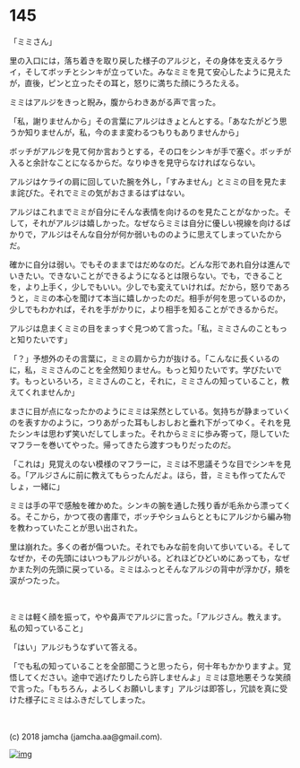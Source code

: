 # 145

「ミミさん」  

里の入口には，落ち着きを取り戻した様子のアルジと，その身体を支えるケライ，そしてボッチとシンキが立っていた。みなミミを見て安心したように見えたが，直後，ピンと立ったその耳と，怒りに満ちた顔にうろたえる。  

ミミはアルジをきっと睨み，腹からわきあがる声で言った。  

「私，謝りませんから」その言葉にアルジはきょとんとする。「あなたがどう思うか知りませんが，私，今のまま変わるつもりもありませんから」  

ボッチがアルジを見て何か言おうとする，その口をシンキが手で塞ぐ。ボッチが入ると余計なことになるからだ。なりゆきを見守らなければならない。  

アルジはケライの肩に回していた腕を外し，「すみません」とミミの目を見たまま詫びた。それでミミの気がおさまるはずはない。  

アルジはこれまでミミが自分にそんな表情を向けるのを見たことがなかった。そして，それがアルジは嬉しかった。なぜならミミは自分に優しい視線を向けるばかりで，アルジはそんな自分が何か弱いもののように思えてしまっていたからだ。  

確かに自分は弱い。でもそのままではだめなのだ。どんな形であれ自分は進んでいきたい。できないことができるようになるとは限らない。でも，できることを，より上手く，少しでもいい。少しでも変えていければ。だから，怒りであろうと，ミミの本心を聞けて本当に嬉しかったのだ。相手が何を思っているのか，少しでもわかれば，それを手がかりに，より相手を知ることができるからだ。  

アルジは息まくミミの目をまっすぐ見つめて言った。「私，ミミさんのこともっと知りたいです」  

「？」予想外のその言葉に，ミミの肩から力が抜ける。「こんなに長くいるのに，私，ミミさんのことを全然知りません。もっと知りたいです。学びたいです。もっといろいろ，ミミさんのこと，それに，ミミさんの知っていること，教えてくれませんか」  

まさに目が点になったかのようにミミは呆然としている。気持ちが静まっていくのを表すかのように，つりあがった耳もしおしおと垂れ下がってゆく。それを見たシンキは思わず笑いだしてしまった。それからミミに歩み寄って，隠していたマフラーを巻いてやった。帰ってきたら渡すつもりだったのだ。  

「これは」見覚えのない模様のマフラーに，ミミは不思議そうな目でシンキを見る。「アルジさんに前に教えてもらったんだよ。ほら，昔，ミミも作ってたんでしょ，一緒に」  

ミミは手の平で感触を確かめた。シンキの腕を通した残り香が毛糸から漂ってくる。そこから，かつて夜の書庫で，ボッチやショムらとともにアルジから編み物を教わっていたことが思い出された。  

里は崩れた。多くの者が傷ついた。それでもみな前を向いて歩いている。そしてなぜか，その先頭にはいつもアルジがいる。どれほどひどいめにあっても，なぜかまた列の先頭に戻っている。ミミはふっとそんなアルジの背中が浮かび，頬を涙がつたった。  

<br>  

ミミは軽く顔を振って，やや鼻声でアルジに言った。「アルジさん。教えます。私の知っていること」  

「はい」アルジもうなずいて答える。  

「でも私の知っていることを全部聞こうと思ったら，何十年もかかりますよ。覚悟してください。途中で逃げたりしたら許しませんよ」ミミは意地悪そうな笑顔で言った。「もちろん，よろしくお願いします」アルジは即答し，冗談を真に受けた様子にミミはふきだしてしまった。  

<br>  
<br>  
(c) 2018 jamcha (jamcha.aa@gmail.com).  

[![img](http://i.creativecommons.org/l/by-nc-sa/4.0/88x31.png)](http://creativecommons.org/licenses/by-nc-sa/4.0/deed)